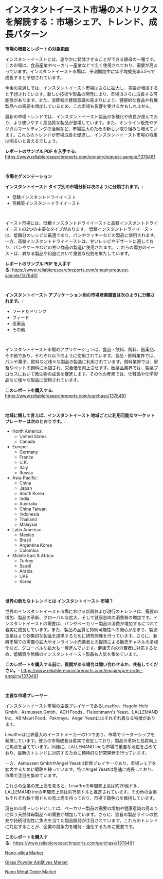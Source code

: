 <p><h1>インスタントイースト市場のメトリクスを解読する：市場シェア、トレンド、成長パターン</h1></p><p><strong>市場の概要とレポートの対象範囲</strong></p>
<p><p>インスタントイーストとは、速やかに発酵させることができる酵母の一種です。この市場は、食品産業やベーカリー産業などで広く使用されており、需要が高まっています。インスタントイースト市場は、予測期間中に年平均成長率5.5％で成長すると予想されています。</p><p>今後の見通しでは、インスタントイースト市場はさらに拡大し、需要が増加すると予想されています。新しい技術や製品の開発により、市場はさらに成長する可能性があります。また、消費者の健康意識の高まりにより、健康的な食品や有機製品への需要も増加しているため、この市場も影響を受けるかもしれません。</p><p>最新の市場トレンドでは、インスタントイースト製品の多様化や改良が進んでおり、より使いやすく高品質な製品が登場しています。また、オンライン販売やデジタルマーケティングの活用など、市場拡大のための新しい取り組みも増えています。これらのトレンドが市場成長を促進し、インスタントイースト市場の将来は明るいと言えるでしょう。</p></p>
<p><strong>レポートのサンプル PDF を入手する:</strong> <a href="https://www.reliableresearchreports.com/enquiry/request-sample/1378481">https://www.reliableresearchreports.com/enquiry/request-sample/1378481</a></p>
<p>&nbsp;</p>
<p><strong>市場セグメンテーション</strong></p>
<p><strong>インスタントイースト タイプ別の市場分析は次のように分類されます。:</strong></p>
<p><ul><li>低糖インスタントドライイースト</li><li>高糖質インスタントドライイースト</li></ul></p>
<p>&nbsp;</p>
<p><p>イースト市場には、低糖インスタントドライイーストと高糖インスタントドライイーストの2つの主要なタイプがあります。 低糖インスタントドライイーストは、低糖分のレシピに最適であり、パンやクッキーなどの製品に使用されます。 一方、高糖インスタントドライイーストは、甘いレシピやデザートに適しており、パンやケーキなどの甘い商品の製造に使用されます。 これらの両方のイーストは、異なる製品や用途において重要な役割を果たしています。</p></p>
<p><strong>レポートのサンプル PDF を入手する:</strong>&nbsp;<a href="https://www.reliableresearchreports.com/enquiry/request-sample/1378481">https://www.reliableresearchreports.com/enquiry/request-sample/1378481</a></p>
<p>&nbsp;</p>
<p><strong> インスタントイースト アプリケーション別の市場産業調査は次のように分類されます。:</strong></p>
<p><ul><li>フード＆ドリンク</li><li>フィード</li><li>医薬品</li><li>その他</li></ul></p>
<p>&nbsp;</p>
<p><p>インスタントイースト市場のアプリケーションは、食品・飲料、飼料、医薬品、その他であり、それぞれ以下のように使用されています。食品・飲料業界では、パンや菓子、飲料など様々な製品の製造に利用されています。飼料業界では、家畜やペットの飼料に添加され、栄養価を向上させます。医薬品業界では、製薬プロセスにおいて微生物の成長を促進します。その他の産業では、化粧品や化学製品など様々な製品に使用されています。</p></p>
<p><strong>このレポートを購入する:</strong>&nbsp; <a href="https://www.reliableresearchreports.com/purchase/1378481">https://www.reliableresearchreports.com/purchase/1378481</a></p>
<p>&nbsp;</p>
<p><strong>地域に関して言えば、インスタントイースト 地域ごとに利用可能なマーケットプレーヤーは次のとおりです。:</strong></p>
<p><ul>
    <li>
        North America:
        <ul>
            <li>United States</li>
            <li>Canada</li>
        </ul>
    </li>
    <li>
        Europe:
        <ul>
            <li>Germany</li>
            <li>France</li>
            <li>U.K.</li>
            <li>Italy</li>
            <li>Russia</li>
        </ul>
    </li>
    <li>
        Asia-Pacific:
        <ul>
            <li>China</li>
            <li>Japan</li>
            <li>South Korea</li>
            <li>India</li>
            <li>Australia</li>
            <li>China Taiwan</li>
            <li>Indonesia</li>
            <li>Thailand</li>
            <li>Malaysia</li>
        </ul>
    </li>
    <li>
        Latin America:
        <ul>
            <li>Mexico</li>
            <li>Brazil</li>
            <li>Argentina Korea</li>
            <li>Colombia</li>
        </ul>
    </li>
    <li>
        Middle East & Africa:
        <ul>
            <li>Turkey</li>
            <li>Saudi</li>
            <li>Arabia</li>
            <li>UAE</li>
            <li>Korea</li>
        </ul>
    </li>
    </ul></p>
<p>&nbsp;</p>
<p><strong>世界の新たなトレンドとは インスタントイースト 市場？</strong></p>
<p><p>世界のインスタントイースト市場における新興および現行のトレンドは、需要の増加、製品の革新、グローバルな拡大、そして健康志向の消費者の増加です。インスタントイーストの需要は、パンやベーカリー製品の消費が増加するにつれて着実に成長しています。また、製品の品質と持続可能性への関心が高まり、製造企業はより効果的な製品を提供するために研究開発を行っています。さらに、新興市場での需要の拡大やオンライン小売業者との提携による販売チャネルの多様化など、グローバルな拡大も一層進んでいます。健康志向の消費者に対応するため、低糖質や無糖のインスタントイースト製品も人気を集めています。</p></p>
<p><strong>このレポートを購入する前に、質問がある場合は問い合わせるか、共有してください。</strong>- <a href="https://www.reliableresearchreports.com/enquiry/pre-order-enquiry/1378481">https://www.reliableresearchreports.com/enquiry/pre-order-enquiry/1378481</a></p>
<p>&nbsp;</p>
<p><strong>主要な市場プレーヤー</strong></p>
<p><p>インスタントイースト市場の主要プレイヤーであるLesaffre、Hagold Hefe Gmbh、Asmussen Gmbh、ACH Foods、Fleischmann's Yeast、LALLEMAND Inc、AB Mauri Food、Pakmaya、Angel Yeastにはそれぞれ異なる特徴があります。</p><p>Lesaffreは世界最大のイーストメーカーの1つであり、市場でリーダーシップを発揮しています。彼らの市場成長は着実で安定しており、製品の革新と品質向上に焦点を当てています。同様に、LALLEMAND Incも市場で重要な地位を占めており、最新のトレンドに対応するために積極的な研究開発を行っています。</p><p>一方、Asmussen GmbhやAngel Yeastは新興プレイヤーであり、市場シェアを拡大するために戦略を練っています。特にAngel Yeastは急速に成長しており、市場で注目を集めています。</p><p>これらの企業の売上高を見ると、Lesaffreの年間売上高は約20億ドル、LALLEMAND Incの年間売上高は約15億ドルと推定されています。その他の企業もそれぞれ数十億ドルの売上高を持っており、市場で競争力を維持しています。</p><p>現在の市場トレンドとしては、ベーカリー製品の需要の増加や健康意識の高まりに伴う天然酵母製品への需要が増加しています。さらに、独自の製品ラインの拡充や持続可能性に焦点を当てた製品開発が注目されています。これらのトレンドに対応することが、企業の競争力を維持・強化するために重要です。</p></p>
<p><strong>このレポートを購入する:</strong>&nbsp;&nbsp;<a href="https://www.reliableresearchreports.com/purchase/1378481">https://www.reliableresearchreports.com/purchase/1378481</a></p>
<p><p><a href="https://github.com/prosalinda88/Market-Research-Report-List-3/blob/main/nano-silica-market.md">Nano-silica Market</a></p><p><a href="https://github.com/globismark/Market-Research-Report-List-2/blob/main/glass-powder-additives-market.md">Glass Powder Additives Market</a></p><p><a href="https://github.com/bobicer/Market-Research-Report-List-2/blob/main/nano-metal-oxide-market.md">Nano Metal Oxide Market</a></p></p>